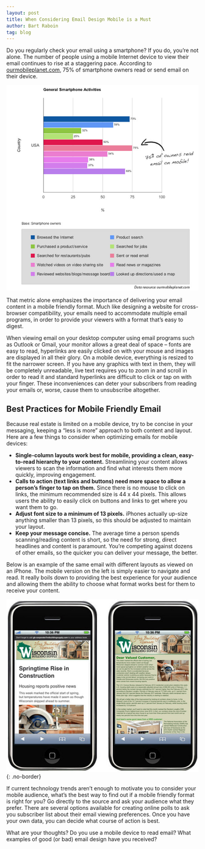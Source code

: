 ```yaml
---
layout: post
title: When Considering Email Design Mobile is a Must
author: Bart Raboin
tag: blog
---
```


Do you regularly check your email using a smartphone? If you do, you’re not alone. The number of people using a mobile Internet device to view their email continues to rise at a staggering pace. According to [ourmobileplanet.com](http://think.withgoogle.com/mobileplanet/en/), 75% of smartphone owners read or send email on their device.

![](/img/chart-mobile-email-activity2.jpg)

That metric alone emphasizes the importance of delivering your email content in a mobile friendly format. Much like designing a website for cross-browser compatibility, your emails need to accommodate multiple email programs, in order to provide your viewers with a format that’s easy to digest.

When viewing email on your desktop computer using email programs such as Outlook or Gmail, your monitor allows a great deal of space – fonts are easy to read, hyperlinks are easily clicked on with your mouse and images are displayed in all their glory. On a mobile device, everything is resized to fit the narrower screen. If you have any graphics with text in them, they will be completely unreadable, live text requires you to zoom in and scroll in order to read it and standard hyperlinks are difficult to click or tap on with your finger. These inconveniences can deter your subscribers from reading your emails or, worse, cause them to unsubscribe altogether.

## Best Practices for Mobile Friendly Email

Because real estate is limited on a mobile device, try to be concise in your messaging, keeping a “less is more” approach to both content and layout. Here are a few things to consider when optimizing emails for mobile devices:

- **Single-column layouts work best for mobile, providing a clean, easy-to-read hierarchy to your content.**  Streamlining your content allows viewers to scan the information and find what interests them more quickly, improving engagement.
- **Calls to action (text links and buttons) need more space to allow a person’s finger to tap on them.**  Since there is no mouse to click on links, the minimum recommended size is 44 x 44 pixels.  This allows users the ability to easily click on buttons and links to get where you want them to go.
- **Adjust font size to a minimum of 13 pixels.** iPhones actually up-size anything smaller than 13 pixels, so this should be adjusted to maintain your layout.
- **Keep your message concise.** The average time a person spends scanning/reading content is short, so the need for strong, direct headlines and content is paramount. You’re competing against dozens of other emails, so the quicker you can deliver your message, the better.

Below is an example of the same email with different layouts as viewed on an iPhone. The mobile version on the left is simply easier to navigate and read. It really boils down to providing the best experience for your audience and allowing them the ability to choose what format works best for them to receive your content.

![](/img/iphone-comparison-email.jpg){: .no-border}

If current technology trends aren’t enough to motivate you to consider your mobile audience, what’s the best way to find out if a mobile friendly format is right for you? Go directly to the source and ask your audience what they prefer. There are several options available for creating online polls to ask you subscriber list about their email viewing preferences. Once you have your own data, you can decide what course of action is best.

What are your thoughts? Do you use a mobile device to read email? What examples of good (or bad) email design have you received?
